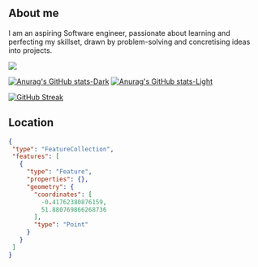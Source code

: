 
## About me
 I am an aspiring Software engineer, passionate about learning and perfecting my skillset, drawn by problem-solving and concretising ideas into projects.
 
 ![](https://komarev.com/ghpvc/?username=meriemgfl&style=flat&color=grey&label=Views+count)



[![Anurag's GitHub stats-Dark](https://github-readme-stats.vercel.app/api?username=meriemgfl&show_icons=true&theme=dark#gh-dark-mode-only)](https://github.com/anuraghazra/github-readme-stats#gh-dark-mode-only)
[![Anurag's GitHub stats-Light](https://github-readme-stats.vercel.app/api?username=meriemgfl_icons=true&theme=default#gh-light-mode-only)](https://github.com/anuraghazra/github-readme-stats#gh-light-mode-only)



[![GitHub Streak](https://github-readme-streak-stats.herokuapp.com/?user=meriemgfl&theme=github-dark)](https://git.io/streak-stats)



## Location

 ```geojson
{
  "type": "FeatureCollection",
  "features": [
    {
      "type": "Feature",
      "properties": {},
      "geometry": {
        "coordinates": [
          -0.41762380876159,
          51.880769866268736
        ],
        "type": "Point"
      }
    }
  ]
}
```




  


